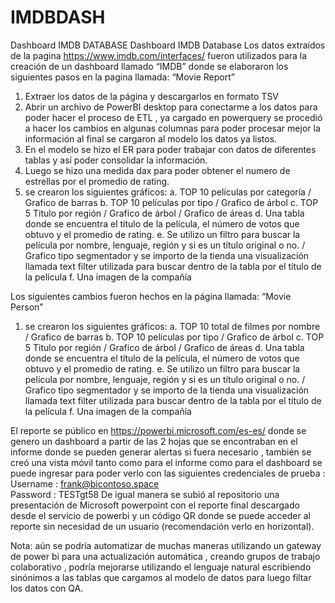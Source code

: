 # IMDBDASH
Dashboard IMDB DATABASE
Dashboard IMDB Database 
Los datos extraídos de la pagina https://www.imdb.com/interfaces/ fueron utilizados para la creación de un dashboard llamado “IMDB” donde se elaboraron los siguientes pasos en la pagina llamada: 
“Movie Report”
1.	Extraer los datos de la página y descargarlos en formato TSV
2.	Abrir un archivo de PowerBI desktop para conectarme a los datos para poder hacer el proceso de ETL , ya cargado en powerquery se procedió a hacer los cambios en algunas columnas para poder procesar mejor la información al final se cargaron al modelo los datos ya listos.
3.	En el modelo se hizo el ER para poder trabajar con datos de diferentes tablas y así poder consolidar la información.
4.	Luego se hizo una medida dax para poder obtener el numero de estrellas por el promedio de rating.
5.	se crearon los siguientes gráficos:
a.	TOP 10 películas por categoría / Grafico de barras 
b.	TOP 10 películas por tipo / Grafico de árbol
c.	TOP 5 Titulo por región / Grafico de árbol / Grafico de áreas 
d.	Una tabla donde se encuentra el título de la película, el número de votos que obtuvo y el promedio de rating.
e.	Se utilizo un filtro para buscar la película por nombre, lenguaje, región y si es un título original o no. / Grafico tipo segmentador y se importo de la tienda una visualización  llamada text filter utilizada para buscar dentro de la tabla por el título de la película 
f.	Una imagen de la compañía 

Los siguientes cambios fueron hechos en la página llamada: “Movie Person”
1.	se crearon los siguientes gráficos:
a.	TOP 10 total de filmes por nombre / Grafico de barras 
b.	TOP 10 películas por tipo / Grafico de árbol
c.	TOP 5 Titulo por región / Grafico de árbol / Grafico de áreas 
d.	Una tabla donde se encuentra el título de la película, el número de votos que obtuvo y el promedio de rating.
e.	Se utilizo un filtro para buscar la película por nombre, lenguaje, región y si es un título original o no. / Grafico tipo segmentador y se importo de la tienda una visualización  llamada text filter utilizada para buscar dentro de la tabla por el título de la película 
f.	Una imagen de la compañía 

El reporte se público en https://powerbi.microsoft.com/es-es/ donde se genero un dashboard a partir de las 2 hojas que se encontraban en el informe donde se pueden generar alertas si fuera necesario , también se creó una vista móvil tanto como para el informe como para el dashboard se puede ingresar para poder verlo con las siguientes credenciales de prueba :
Username : frank@bicontoso.space  
Password  : TESTgt58
De igual manera se subió al repositorio una presentación de Microsoft powerpoint con el reporte final descargado desde el servicio de powerbi y un código QR donde se puede acceder al reporte sin necesidad de un usuario (recomendación verlo en horizontal).

Nota: aún se podría automatizar de muchas maneras utilizando un gateway de power bi para una actualización automática , creando grupos de trabajo colaborativo , podría mejorarse utilizando el lenguaje natural escribiendo sinónimos a las tablas que cargamos al modelo de datos para luego filtar los datos con QA.
